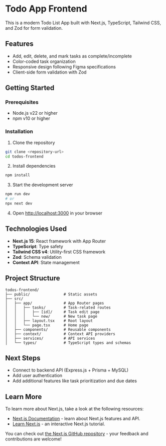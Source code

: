 # Todo App Frontend

This is a modern Todo List App built with Next.js, TypeScript, Tailwind CSS, and Zod for form validation.

## Features

- Add, edit, delete, and mark tasks as complete/incomplete
- Color-coded task organization
- Responsive design following Figma specifications
- Client-side form validation with Zod

## Getting Started

### Prerequisites

- Node.js v22 or higher
- npm v10 or higher

### Installation

1. Clone the repository

```bash
git clone <repository-url>
cd todos-frontend
```

2. Install dependencies

```bash
npm install
```

3. Start the development server

```bash
npm run dev
# or
npx next dev
```

4. Open [http://localhost:3000](http://localhost:3000) in your browser

## Technologies Used

- **Next.js 15**: React framework with App Router
- **TypeScript**: Type safety
- **Tailwind CSS v4**: Utility-first CSS framework
- **Zod**: Schema validation
- **Context API**: State management

## Project Structure

```
todos-frontend/
├── public/               # Static assets
├── src/
│   ├── app/              # App Router pages
│   │   ├── tasks/        # Task-related routes
│   │   │   ├── [id]/     # Task edit page
│   │   │   └── new/      # New task page
│   │   ├── layout.tsx    # Root layout
│   │   └── page.tsx      # Home page
│   ├── components/       # Reusable components
│   ├── context/          # Context API providers
│   ├── services/         # API services
│   └── types/            # TypeScript types and schemas
```

## Next Steps

- Connect to backend API (Express.js + Prisma + MySQL)
- Add user authentication
- Add additional features like task prioritization and due dates

## Learn More

To learn more about Next.js, take a look at the following resources:

- [Next.js Documentation](https://nextjs.org/docs) - learn about Next.js features and API.
- [Learn Next.js](https://nextjs.org/learn) - an interactive Next.js tutorial.

You can check out [the Next.js GitHub repository](https://github.com/vercel/next.js) - your feedback and contributions are welcome!
